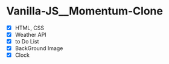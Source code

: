 # Vanilla-JS__Momentum-Clone

- [x] HTML, CSS
- [x] Weather API
- [x] to Do List
- [x] BackGround Image
- [x] Clock
